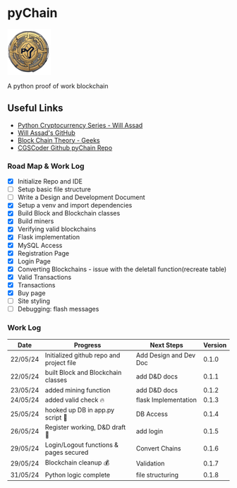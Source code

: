 # pyChain

![CoinIco](./assets/pyCoin.png)

A python proof of work blockchain

## Useful Links

- [Python Cryptocurrency Series - Will Assad][def1]
- [Will Assad's GitHub][def2]
- [Block Chain Theory - Geeks][def3]
- [CGSCoder Github pyChain Repo][def4]

[def1]: https://www.youtube.com/watch?v=b41TVaLwhKc&list=PLtCKS3CuBDYV_Vyl1ZH2Je8gSdXfQf4e3
[def2]: https://github.com/willassad/cryptocurrencypython/tree/main
[def3]: https://www.geeksforgeeks.org/blockchain-structure/
[def4]: https://github.com/jetscholar/pyChain

### Road Map & Work Log

- [x] Initialize Repo and IDE
- [ ] Setup basic file structure
- [ ] Write a Design and Development Document
- [x] Setup a venv and import dependencies
- [x] Build Block and Blockchain classes
- [x] Build miners
- [x] Verifying valid blockchains
- [x] Flask implementation
- [x] MySQL Access
- [x] Registration Page
- [x] Login Page
- [x] Converting Blockchains - issue with the deletall function(recreate table)
- [x] Valid Transactions
- [x] Transactions
- [x] Buy page
- [ ] Site styling
- [ ] Debugging: flash messages

### Work Log

Date | Progress | Next Steps | Version
-----|-------------|--------|------
22/05/24 | Initialized github repo and project file | Add Design and Dev Doc | 0.1.0
22/05/24 | built Block and Blockchain classes | add D&D docs | 0.1.1
23/05/24 | added mining function | add D&D docs | 0.1.2
24/05/24 | added valid check :fire: | flask Implementation | 0.1.3
25/05/24 | hooked up DB in app.py script :floppy_disk: | DB Access | 0.1.4
26/05/24 | Register working, D&D draft :scroll: | add login | 0.1.5
29/05/24 | Login/Logout functions & pages secured | Convert Chains | 0.1.6
29/05/24 | Blockchain cleanup :moneybag: | Validation | 0.1.7
31/05/24 | Python logic complete | file structuring | 0.1.8

